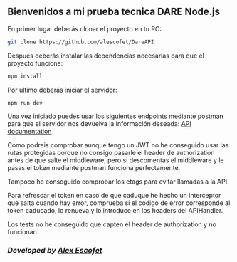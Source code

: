 ## Bienvenidos a mi prueba tecnica DARE Node.js

En primer lugar deberás clonar el proyecto en tu PC:
```bash
git clone https://github.com/alescofet/DareAPI
```

Despues deberás instalar las dependencias necesarias para que el proyecto funcione:

```bash
npm install
```

Por ultimo deberás iniciar el servidor:
```bash
npm run dev
```

Una vez iniciado puedes usar los siguientes endpoints mediante postman para que el servidor nos devuelva la información deseada:
[API documentation](https://documenter.getpostman.com/view/15459588/UV5XhchP)

Como podreis comprobar aunque tengo un JWT no he conseguido usar las rutas protegidas porque no consigo pasarle el header de authorization antes de que salte el middleware, pero si descomentas el middleware y le pasas el token mediante postman funciona perfectamente.

Tampoco he conseguido comprobar los etags para evitar llamadas a la API.

Para refrescar el token en caso de que caduque he hecho un interceptor que salta cuando hay error, comprueba si el codigo de error corresponde al token caducado, lo renueva y lo introduce en los headers del APIHandler.

Los tests no he conseguido que capten el header de authorization y no funcionan.

### *Developed by [Alex Escofet](https://github.com/alescofet)*

